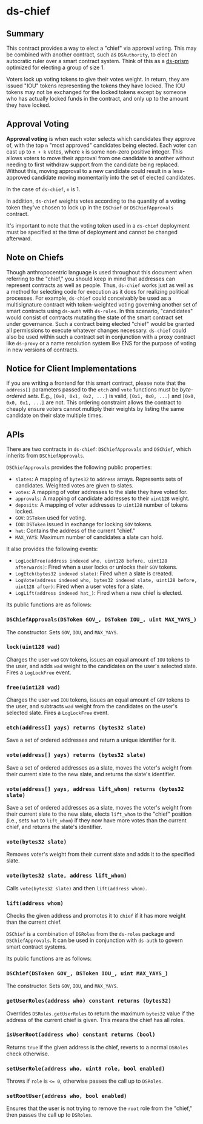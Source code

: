 # ds-chief


## Summary

This contract provides a way to elect a "chief" via approval voting. This may be
combined with another contract, such as `DSAuthority`, to elect an autocratic
ruler over a smart contract system. Think of this as a
[ds-prism](https://github.com/dapphub/ds-prism) optimized for electing a group
of size 1.

Voters lock up voting tokens to give their votes weight. In return, they are
issued "IOU" tokens representing the tokens they have locked. The IOU tokens may
not be exchanged for the locked tokens except by someone who has actually locked
funds in the contract, and only up to the amount they have locked.


## Approval Voting

**Approval voting** is when each voter selects which candidates they approve of,
with the top `n` "most approved" candidates being elected. Each voter can cast
up to `n + k` votes, where `k` is some non-zero positive integer. This allows
voters to move their approval from one candidate to another without needing to
first withdraw support from the candidate being replaced. Without this, moving
approval to a new candidate could result in a less-approved candidate moving
momentarily into the set of elected candidates.

In the case of `ds-chief`, `n` is 1.

In addition, `ds-chief` weights votes according to the quantity of a voting
token they've chosen to lock up in the `DSChief` or `DSChiefApprovals` contract.

It's important to note that the voting token used in a `ds-chief` deployment
must be specified at the time of deployment and cannot be changed afterward.


## Note on Chiefs

Though anthropocentric language is used throughout this document when referring
to the "chief," you should keep in mind that addresses can represent contracts
as well as people. Thus, `ds-chief` works just as well as a method for selecting
code for execution as it does for realizing political processes. For example,
`ds-chief` could conceivably be used as a multisignature contract with
token-weighted voting governing another set of smart contracts using `ds-auth`
with `ds-roles`. In this scenario, "candidates" would consist of contracts
mutating the state of the smart contract set under governance. Such a contract
being elected "chief" would be granted all permissions to execute whatever
changes necessary. `ds-chief` could also be used within such a contract
set in conjunction with a proxy contract like `ds-proxy` or a name resolution
system like ENS for the purpose of voting in new versions of contracts.


## Notice for Client Implementations

If you are writing a frontend for this smart contract, please note that the
`address[]` parameters passed to the `etch` and `vote` functions must be
_byte-ordered sets_. E.g., `[0x0, 0x1, 0x2, ...]` is valid, `[0x1, 0x0, ...]`
and `[0x0, 0x0, 0x1, ...]` are not. This ordering constraint allows the contract
to cheaply ensure voters cannot multiply their weights by listing the same
candidate on their slate multiple times.


## APIs

There are two contracts in `ds-chief`: `DSChiefApprovals` and `DSChief`, which
inherits from `DSChiefApprovals`.

`DSChiefApprovals` provides the following public properties:

- `slates`: A mapping of `bytes32` to `address` arrays. Represents sets of
  candidates. Weighted votes are given to slates.
- `votes`: A mapping of voter addresses to the slate they have voted for.
- `approvals`: A mapping of candidate addresses to their `uint128` weight.
- `deposits`: A mapping of voter addresses to `uint128` number of tokens locked.
- `GOV`: `DSToken` used for voting.
- `IOU`: `DSToken` issued in exchange for locking `GOV` tokens.
- `hat`: Contains the address of the current "chief."
- `MAX_YAYS`: Maximum number of candidates a slate can hold.

It also provides the following events:

- `LogLockFree(address indexed who, uint128 before, uint128 afterwards)`: Fired
  when a user locks or unlocks their `GOV` tokens.
- `LogEtch(bytes32 indexed slate)`: Fired when a slate is created.
- `LogVote(address indexed who, bytes32 indexed slate, uint128 before, uint128
  after)`: Fired when a user votes for a slate.
- `LogLift(address indexed hat_)`: Fired when a new chief is elected.


Its public functions are as follows:

### `DSChiefApprovals(DSToken GOV_, DSToken IOU_, uint MAX_YAYS_)`

The constructor.  Sets `GOV`, `IOU`, and `MAX_YAYS`.


### `lock(uint128 wad)`

Charges the user `wad` `GOV` tokens, issues an equal amount of `IOU` tokens to
the user, and adds `wad` weight to the candidates on the user's selected slate.
Fires a `LogLockFree` event.


### `free(uint128 wad)`

Charges the user `wad` `IOU` tokens, issues an equal amount of `GOV` tokens to
the user, and subtracts `wad` weight from the candidates on the user's selected
slate. Fires a `LogLockFree` event.


### `etch(address[] yays) returns (bytes32 slate)`

Save a set of ordered addresses and return a unique identifier for it.


### `vote(address[] yays) returns (bytes32 slate)`

Save a set of ordered addresses as a slate, moves the voter's weight from their
current slate to the new slate, and returns the slate's identifier.


### `vote(address[] yays, address lift_whom) returns (bytes32 slate)`

Save a set of ordered addresses as a slate, moves the voter's weight from their
current slate to the new slate, elects `lift_whom` to the "chief" position
(i.e., sets `hat` to `lift_whom`) if they now have more votes than the current
chief, and returns the slate's identifier.


### `vote(bytes32 slate)`

Removes voter's weight from their current slate and adds it to the specified
slate.


### `vote(bytes32 slate, address lift_whom)`

Calls `vote(bytes32 slate)` and then `lift(address whom)`.


### `lift(address whom)`

Checks the given address and promotes it to `chief` if it has more weight than
the current chief.


`DSChief` is a combination of `DSRoles` from the `ds-roles` package and
`DSChiefApprovals`. It can be used in conjunction with `ds-auth` to govern smart
contract systems.

Its public functions are as follows:


### `DSChief(DSToken GOV_, DSToken IOU_, uint MAX_YAYS_)`

The constructor.  Sets `GOV`, `IOU`, and `MAX_YAYS`.


### `getUserRoles(address who) constant returns (bytes32)`

Overrides `DSRoles.getUserRoles` to return the maximum `bytes32` value if the
address of the current chief is given. This means the chief has all roles.


### `isUserRoot(address who) constant returns (bool)`

Returns `true` if the given address is the chief, reverts to a normal `DSRoles`
check otherwise.


### `setUserRole(address who, uint8 role, bool enabled)`

Throws if `role` is `<= 0`, otherwise passes the call up to `DSRoles`.


### `setRootUser(address who, bool enabled)`

Ensures that the user is not trying to remove the `root` role from the "chief,"
then passes the call up to `DSRoles`.
